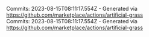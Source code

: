 Commits: 2023-08-15T08:11:17.554Z - Generated via https://github.com/marketplace/actions/artificial-grass
<br>
Commits: 2023-08-15T08:11:17.554Z - Generated via https://github.com/marketplace/actions/artificial-grass
<br>
